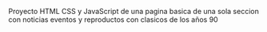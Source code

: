 Proyecto HTML CSS y JavaScript de una pagina basica de una sola seccion con noticias eventos y reproductos con clasicos de los años 90
